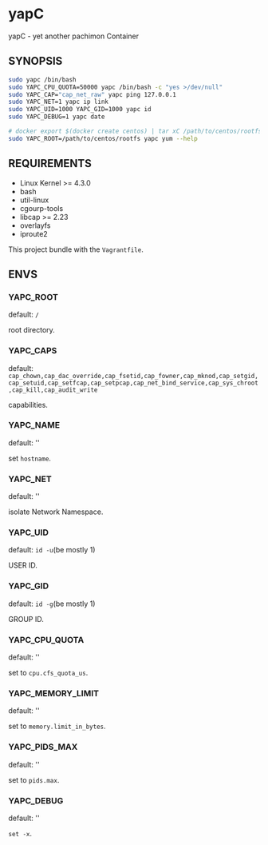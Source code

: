 yapC
====

yapC - yet another pachimon Container

SYNOPSIS
--------

```sh
sudo yapc /bin/bash
sudo YAPC_CPU_QUOTA=50000 yapc /bin/bash -c "yes >/dev/null"
sudo YAPC_CAP="cap_net_raw" yapc ping 127.0.0.1
sudo YAPC_NET=1 yapc ip link
sudo YAPC_UID=1000 YAPC_GID=1000 yapc id
sudo YAPC_DEBUG=1 yapc date

# docker export $(docker create centos) | tar xC /path/to/centos/rootfs
sudo YAPC_ROOT=/path/to/centos/rootfs yapc yum --help
```

REQUIREMENTS
------------

- Linux Kernel >= 4.3.0
- bash
- util-linux
- cgourp-tools
- libcap >= 2.23
- overlayfs
- iproute2

This project bundle with the `Vagrantfile`.

ENVS
----

### YAPC_ROOT

default: `/`

root directory.

### YAPC_CAPS

default: `cap_chown,cap_dac_override,cap_fsetid,cap_fowner,cap_mknod,cap_setgid,cap_setuid,cap_setfcap,cap_setpcap,cap_net_bind_service,cap_sys_chroot,cap_kill,cap_audit_write`

capabilities.

### YAPC_NAME

default: ''

set `hostname`.

### YAPC_NET

default: ''

isolate Network Namespace.

### YAPC_UID

default: `id -u`(be mostly 1)

USER ID.

### YAPC_GID

default: `id -g`(be mostly 1)

GROUP ID.

### YAPC_CPU_QUOTA

default: ''

set to `cpu.cfs_quota_us`.

### YAPC_MEMORY_LIMIT

default: ''

set to `memory.limit_in_bytes`.

### YAPC_PIDS_MAX

default: ''

set to `pids.max`.

### YAPC_DEBUG

default: ''

`set -x`.

